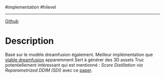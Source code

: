 #implementation #hilevel 
___
[Github](https://github.com/threestudio-project/threestudio)
# Description 
Basé sur le modèle dreamfusion également. 
Meilleur implémentation que [stable dreamfusion](Stable%20dreamfusion.md) apparemment
Sert à générer des 3D assets
Truc potentiellement intéressant qui est mentionné : _Score Distillation via Reparametrized DDIM (SDI)_ avec ce [paper](https://arxiv.org/pdf/2405.15891).

